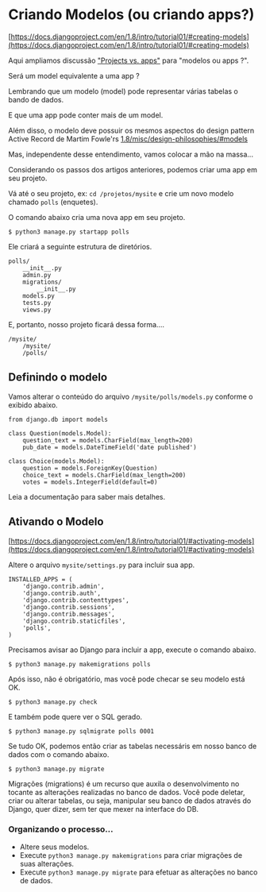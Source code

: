Criando Modelos (ou criando apps?)
===

[https://docs.djangoproject.com/en/1.8/intro/tutorial01/#creating-models](https://docs.djangoproject.com/en/1.8/intro/tutorial01/#creating-models)

Aqui ampliamos discussão ["Projects vs. apps"](projects-vs-apps.md) para "modelos ou apps ?".

Será um model equivalente a uma app ?

Lembrando que um modelo (model) pode representar várias tabelas o bando de dados.

E que uma app pode conter mais de um model.

Além disso, o modelo deve possuir os mesmos aspectos do design pattern Active Record de Martim Fowle'rs
[1.8/misc/design-philosophies/#models](https://docs.djangoproject.com/en/1.8/misc/design-philosophies/#models)

Mas, independente desse entendimento, vamos colocar a mão na massa...

Considerando os passos dos artigos anteriores, podemos criar uma app em seu projeto.

Vá até o seu  projeto, ex: `cd /projetos/mysite` e crie um novo modelo chamado `polls` (enquetes).

O comando abaixo cria uma nova app em seu projeto.

    $ python3 manage.py startapp polls

Ele criará a seguinte estrutura de diretórios.

    polls/
        __init__.py
        admin.py
        migrations/
            __init__.py
        models.py
        tests.py
        views.py

E, portanto, nosso projeto ficará dessa forma....

    /mysite/
        /mysite/
        /polls/


Definindo o modelo
---        

Vamos alterar o conteúdo do arquivo `/mysite/polls/models.py` conforme o exibido abaixo.

    from django.db import models

    class Question(models.Model):
        question_text = models.CharField(max_length=200)
        pub_date = models.DateTimeField('date published')

    class Choice(models.Model):
        question = models.ForeignKey(Question)
        choice_text = models.CharField(max_length=200)
        votes = models.IntegerField(default=0)    

Leia a documentação para saber mais detalhes.




Ativando o Modelo
---

[https://docs.djangoproject.com/en/1.8/intro/tutorial01/#activating-models](https://docs.djangoproject.com/en/1.8/intro/tutorial01/#activating-models)

Altere o arquivo `mysite/settings.py` para incluir sua app.

    INSTALLED_APPS = (
        'django.contrib.admin',
        'django.contrib.auth',
        'django.contrib.contenttypes',
        'django.contrib.sessions',
        'django.contrib.messages',
        'django.contrib.staticfiles',
        'polls',
    )


Precisamos avisar ao Django para incluir a app, execute o comando abaixo.

    $ python3 manage.py makemigrations polls

Após isso, não é obrigatório, mas você pode checar se seu modelo está OK.

    $ python3 manage.py check

E também pode quere ver o SQL gerado.    

    $ python3 manage.py sqlmigrate polls 0001


Se tudo OK, podemos então criar as tabelas necessáris em nosso banco de dados com o comando abaixo.

    $ python3 manage.py migrate    


Migrações (migrations) é um recurso que auxila o desenvolvimento no tocante as alterações realizadas no banco de dados.
Você pode deletar, criar ou alterar tabelas, ou seja, manipular seu banco de dados através do Django, quer dizer, sem 
ter que mexer na interface do DB.


###  Organizando o processo...

- Altere seus modelos.
- Execute `python3 manage.py makemigrations` para criar migrações de suas alterações.
- Execute `python3 manage.py migrate` para efetuar as alterações no banco de dados.
